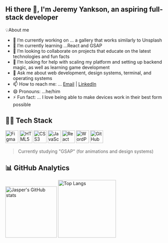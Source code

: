 ## Hi there 👋, I'm Jeremy Yankson, an aspiring full-stack developer

💡About me

- 🔭 I’m currently working on ... a gallery that works similarly to Unsplash
- 🌱 I’m currently learning ...React and GSAP
- 👯 I’m looking to collaborate on projects that educate on the latest technologies and fun facts
- 🤔 I’m looking for help with scaling my platform and setting up backend magic, as well as learning game development
- 💬 Ask me about web development, design systems, terminal, and operating systems
- 📫 How to reach me: ... <a href="delaliyankson@gmail.com">Email</a> | <a href="www.linkedin.com/in/jeremiah-yankson-dev">LinkedIn</a>
- 😄 Pronouns: ...he/him
- ⚡ Fun fact: ... I love being able to make devices work in their best form possible

## 🧑‍💻 Tech Stack

<p align="left">
  <img src="https://img.icons8.com/ios-filled/50/figma.png" alt="Figma" title="Figma" width="40"/>
<!--   <img src="https://img.icons8.com/ios-filled/50/webflow.png" alt="Webflow" title="Webflow" width="40"/> -->
  <img src="https://img.icons8.com/color/48/html-5--v1.png" alt="HTML5" title="HTML5" width="40"/>
  <img src="https://img.icons8.com/color/48/css3.png" alt="CSS3" title="CSS3" width="40"/>
  <img src="https://img.icons8.com/color/48/javascript--v1.png" alt="JavaScript" title="JavaScript" width="40"/>
  <img src="https://img.icons8.com/officel/40/react.png" alt="React" title="React" width="40"/>
<!--   <img src="https://img.icons8.com/color/48/tailwind_css.png" alt="Tailwind CSS" title="Tailwind CSS" width="40"/> -->
  <img src="https://img.icons8.com/color/48/wordpress.png" alt="WordPress" title="WordPress" width="40"/>
  <img src="https://img.icons8.com/ios-glyphs/40/github.png" alt="GitHub" title="GitHub" width="40"/>
</p>

> Currently studying "GSAP" (for animations and design systems)

## 📊 GitHub Analytics

<div align="left">
  <img src="https://github-readme-stats.vercel.app/api?username=jasper-s-orbit&show_icons=true&theme=radical" alt="Jasper's GitHub stats" height="160"/>
  <img src="https://github-readme-stats.vercel.app/api/top-langs/?username=jasper-s-orbit&layout=compact&theme=radical" alt="Top Langs" height="180"/>
</div>
